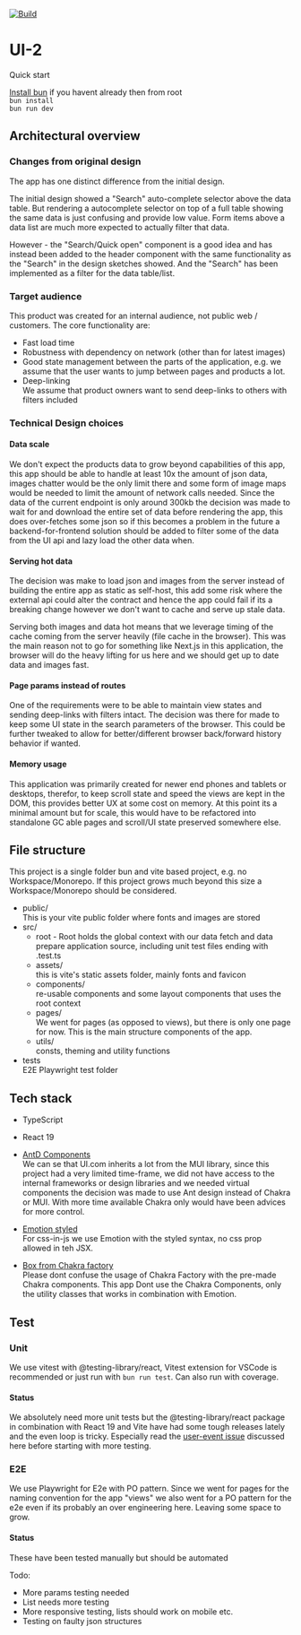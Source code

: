 [![Build](https://github.com/Psvensso/ui-test-assignment/actions/workflows/pages.yml/badge.svg?label=build)](https://github.com/Psvensso/ui-test-assignment/actions)

# UI-2

Quick start

[Install bun](https://bun.sh/docs/installation) if you havent already then from root  
`bun install`  
`bun run dev`

## Architectural overview

### Changes from original design

The app has one distinct difference from the initial design.

The initial design showed a "Search" auto-complete selector above the data table. But rendering a autocomplete selector on top of a full table showing the same data is just confusing and provide low value. Form items above a data list are much more expected to actually filter that data.

However - the "Search/Quick open" component is a good idea and has instead been added to the header component with the same functionality as the "Search" in the design sketches showed. And the "Search" has been implemented as a filter for the data table/list.

### Target audience

This product was created for an internal audience, not public web / customers. The core functionality are:

- Fast load time
- Robustness with dependency on network (other than for latest images)
- Good state management between the parts of the application, e.g. we assume that the user wants to jump between pages and products a lot.
- Deep-linking  
  We assume that product owners want to send deep-links to others with filters included

### Technical Design choices

#### Data scale

We don't expect the products data to grow beyond capabilities of this app, this app should be able to handle at least 10x the amount of json data, images chatter would be the only limit there and some form of image maps would be needed to limit the amount of network calls needed. Since the data of the current endpoint is only around 300kb the decision was made to wait for and download the entire set of data before rendering the app, this does over-fetches some json so if this becomes a problem in the future a backend-for-frontend solution should be added to filter some of the data from the UI api and lazy load the other data when.

#### Serving hot data

The decision was make to load json and images from the server instead of building the entire app as static as self-host, this add some risk where the external api could alter the contract and hence the app could fail if its a breaking change however we don't want to cache and serve up stale data.

Serving both images and data hot means that we leverage timing of the cache coming from the server heavily (file cache in the browser).
This was the main reason not to go for something like Next.js in this application, the browser will do the heavy lifting for us here and we should get up to date data and images fast.

#### Page params instead of routes

One of the requirements were to be able to maintain view states and sending deep-links with filters intact. The decision was there for made to keep some UI state in the search parameters of the browser. This could be further tweaked to allow for better/different browser back/forward history behavior if wanted.

#### Memory usage

This application was primarily created for newer end phones and tablets or desktops, therefor, to keep scroll state and speed the views are kept in the DOM, this provides better UX at some cost on memory. At this point its a minimal amount but for scale, this would have to be refactored into standalone GC able pages and scroll/UI state preserved somewhere else.

## File structure

This project is a single folder bun and vite based project, e.g. no Workspace/Monorepo. If this project grows much beyond this size a Workspace/Monorepo should be considered.

- public/  
  This is your vite public folder where fonts and images are stored
- src/
  - root - Root holds the global context with our data fetch and data prepare
    application source, including unit test files ending with .test.ts
  - assets/  
    this is vite's static assets folder, mainly fonts and favicon
  - components/  
    re-usable components and some layout components that uses the root context
  - pages/  
    We went for pages (as opposed to views), but there is only one page for now. This is the main structure components of the app.
  - utils/  
    consts, theming and utility functions
- tests  
  E2E Playwright test folder

## Tech stack

- TypeScript
- React 19
- [AntD Components](https://ant.design/components/overview/)  
  We can se that UI.com inherits a lot from the MUI library, since this project had a very limited time-frame, we did not have access to the internal frameworks or design libraries and we needed virtual components the decision was made to use Ant design instead of Chakra or MUI. With more time available Chakra only would have been advices for more control.

- [Emotion styled](https://emotion.sh/docs/styled)  
  For css-in-js we use Emotion with the styled syntax, no css prop allowed in teh JSX.

- [Box from Chakra factory](https://chakra-ui.com/docs/styling/chakra-factory)  
  Please dont confuse the usage of Chakra Factory with the pre-made Chakra components. This app Dont use the Chakra Components, only the utility classes that works in combination with Emotion.

## Test

### Unit

We use vitest with @testing-library/react, Vitest extension for VSCode is recommended or just run with `bun run test`. Can also run with coverage.

#### Status

We absolutely need more unit tests but the @testing-library/react package in combination with React 19 and Vite have had some tough releases lately and the even loop is tricky. Especially read the [user-event issue](https://github.com/testing-library/user-event/issues/1115) discussed here before starting with more testing.

### E2E

We use Playwright for E2e with PO pattern. Since we went for pages for the naming convention for the app "views" we also went for a PO pattern for the e2e even if its probably an over engineering here. Leaving some space to grow.

#### Status

These have been tested manually but should be automated

Todo:

- More params testing needed
- List needs more testing
- More responsive testing, lists should work on mobile etc.
- Testing on faulty json structures
